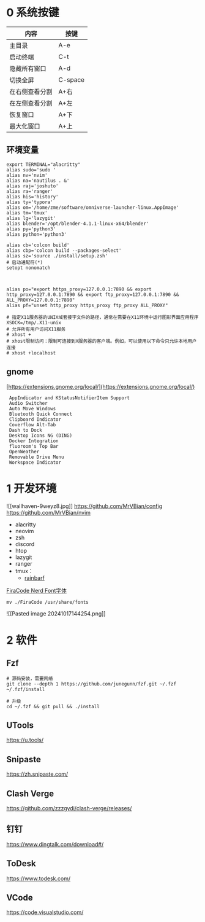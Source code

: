
# 0 系统按键

| 内容      | 按键      |
| ------- | ------- |
| 主目录     | A-e     |
| 启动终端    | C-t     |
| 隐藏所有窗口  | A-d     |
| 切换全屏    | C-space |
| 在右侧查看分割 | A+右     |
| 在左侧查看分割 | A+左     |
| 恢复窗口    | A+下     |
| 最大化窗口   | A+上     |
## 环境变量
```shell
export TERMINAL="alacritty"
alias sudo='sudo '
alias nv='nvim'
alias na='nautilus . &'
alias raj='joshuto'
alias ra='ranger'
alias his='history'
alias ty='typora'
alias om='/home/zme/software/omniverse-launcher-linux.AppImage'
alias tm='tmux'
alias lg='lazygit'
alias blender='/opt/blender-4.1.1-linux-x64/blender'
alias py='python3'
alias python='python3'

alias cb='colcon build'
alias cbp='colcon build --packages-select'
alias sz='source ./install/setup.zsh'
# 启动通配符(*)
setopt nonomatch



alias po="export https_proxy=127.0.0.1:7890 && export http_proxy=127.0.0.1:7890 && export ftp_proxy=127.0.0.1:7890 && ALL_PROXY=127.0.0.1:7890"
alias pf="unset http_proxy https_proxy ftp_proxy ALL_PROXY"

# 指定X11服务器的UNIX域套接字文件的路径，通常在需要在X11环境中运行图形界面应用程序
XSOCK=/tmp/.X11-unix
# 允许所有用户访问X11服务
# xhost +
# xhost限制访问：限制可连接到X服务器的客户端。例如，可以使用以下命令只允许本地用户连接
# xhost +localhost
```
## gnome
[https://extensions.gnome.org/local/](https://extensions.gnome.org/local/)
```
 AppIndicator and KStatusNotifierItem Support  
 Audio Switcher  
 Auto Move Windows  
 Bluetooth Quick Connect  
 Clipboard Indicator  
 Coverflow Alt-Tab  
 Dash to Dock  
 Desktop Icons NG (DING)  
 Docker Integration  
 fluoroom's Top Bar  
 OpenWeather  
 Removable Drive Menu  
 Workspace Indicator
```
# 1 开发环境
![[wallhaven-9weyz8.jpg]]
https://github.com/MrVBian/config
https://github.com/MrVBian/nvim

- alacritty
- neovim
- zsh
- discord
- htop
- lazygit
- ranger
- tmux：
	- [rainbarf](https://github.com/creaktive/rainbarf/tree/v1.4)

[FiraCode Nerd Font字体](https://github.com/ryanoasis/nerd-fonts)
```shell
mv ./FiraCode /usr/share/fonts
```
![[Pasted image 20241017144254.png]]
# 2 软件
## Fzf
```shell
# 源码安装，需要网络
git clone --depth 1 https://github.com/junegunn/fzf.git ~/.fzf
~/.fzf/install

# 升级
cd ~/.fzf && git pull && ./install
```
## UTools
https://u.tools/

## Snipaste
https://zh.snipaste.com/

## Clash Verge
https://github.com/zzzgydi/clash-verge/releases/

## 钉钉
https://www.dingtalk.com/download#/

## ToDesk
https://www.todesk.com/

## VCode
https://code.visualstudio.com/